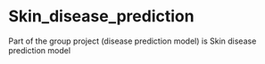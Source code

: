 # Skin_disease_prediction
Part of the group project (disease prediction model) is Skin disease prediction model
